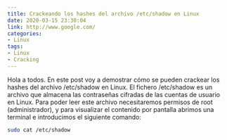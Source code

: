 ```yaml
---
title: Crackeando los hashes del archivo /etc/shadow en Linux 
date: 2020-03-15 23:30:04
link: http://www.google.com/
categories:
- Linux
tags:
- Linux
- Cracking
---
```


Hola a todos. En este post voy a demostrar cómo se pueden crackear los hashes del archivo /etc/shadow en Linux. El fichero /etc/shadow es un archivo que almacena las contraseñas cifradas de las cuentas de usuario en Linux. Para poder leer este archivo necesitaremos permisos de root (administrador), y para visualizar el contenido por pantalla abrimos una terminal e introducimos el siguiente comando: 

```sh
sudo cat /etc/shadow
```
